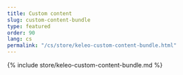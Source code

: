 ```yaml
---
title: Custom content
slug: custom-content-bundle
type: featured
order: 90
lang: cs
permalink: "/cs/store/keleo-custom-content-bundle.html"
---
```


{% include store/keleo-custom-content-bundle.md %}
